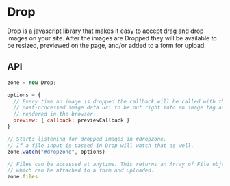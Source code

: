 # Drop

Drop is a javascript library that makes it easy to accept drag and drop
images on your site. After the images are Dropped they will be available
to be resized, previewed on the page, and/or added to a form for upload.

## API


```javascript
zone = new Drop;

options = {
  // Every time an image is dropped the callback will be called with the 
  // post-processed image data uri to be put right into an image tag and
  // rendered in the browser.
  preview: { callback: previewCallback }
}

// Starts listening for dropped images in #dropzone.
// If a file input is passed in Drop will watch that as well.
zone.watch("#dropzone", options)

// Files can be accessed at anytime. This returns an Array of File objects
// which can be attached to a form and uploaded.
zone.files
```
